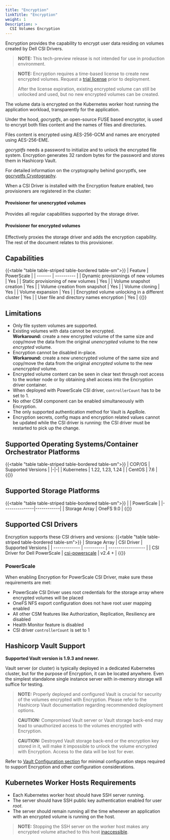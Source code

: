 ```yaml
---
title: "Encryption"
linkTitle: "Encryption"
weight: 1
Description: >
  CSI Volumes Encryption
---
```

Encryption provides the capability to encrypt user data residing on volumes created by Dell CSI Drivers.

> **NOTE:** This tech-preview release is not intended for use in production environment.

> **NOTE:** Encryption requires a time-based license to create new encrypted volumes. Request a [trial license](../../license) prior to deployment.
> 
> After the license expiration, existing encrypted volume can still be unlocked and used, but no new encrypted volumes can be created.

The volume data is encrypted on the Kubernetes worker host running the application workload, transparently for the application. 

Under the hood, *gocryptfs*, an open-source FUSE based encryptor, is used to encrypt both files content and the names of files and directories.

Files content is encrypted using AES-256-GCM and names are encrypted using AES-256-EME.

*gocryptfs* needs a password to initialize and to unlock the encrypted file system. 
Encryption generates 32 random bytes for the password and stores them in Hashicorp Vault.

For detailed information on the cryptography behind gocryptfs, see [gocryptfs Cryptography](https://nuetzlich.net/gocryptfs/forward_mode_crypto).

When a CSI Driver is installed with the Encryption feature enabled, two provisioners are registered in the cluster:

#### Provisioner for unencrypted volumes

Provides all regular capabilities supported by the storage driver.

#### Provisioner for encrypted volumes

Effectively proxies the storage driver and adds the encryption capability. The rest of the document relates to this provisioner.

## Capabilities

{{<table "table table-striped table-bordered table-sm">}}
| Feature | PowerScale |
| ------- | ---------- |
| Dynamic provisionings of new volumes | Yes |
| Static provisioning of new volumes | Yes |
| Volume snapshot creation | Yes |
| Volume creation from snapshot | Yes |
| Volume cloning | Yes |
| Volume expansion | Yes |
| Encrypted volume unlocking in a different cluster | Yes |
| User file and directory names encryption | Yes |
{{</table>}}

## Limitations

- Only file system volumes are supported.
- Existing volumes with data cannot be encrypted.<br/>
  **Workaround:** create a new encrypted volume of the same size and copy/move the data from the original *unencrypted* volume to the new *encrypted* volume.
- Encryption cannot be disabled in-place.<br/>
  **Workaround:** create a new unencrypted volume of the same size and copy/move the data from the original *encrypted* volume to the new *unencrypted* volume.
- Encrypted volume content can be seen in clear text through root access to the worker node or by obtaining shell access into the Encryption driver container.
- When deployed with PowerScale CSI driver, `controllerCount` has to be set to 1.
- No other CSM component can be enabled simultaneously with Encryption.
- The only supported authentication method for Vault is AppRole.
- Encryption secrets, config maps and encryption related values cannot be updated while the CSI driver is running: 
the CSI driver must be restarted to pick up the change.

## Supported Operating Systems/Container Orchestrator Platforms

{{<table "table table-striped table-bordered table-sm">}}
| COP/OS | Supported Versions |
|-|-|
| Kubernetes    | 1.22, 1.23, 1.24 |
| CentOS        |     7.6     |
{{</table>}}

## Supported Storage Platforms

{{<table "table table-striped table-bordered table-sm">}}
|               | PowerScale |
|---------------|------------|
| Storage Array | OneFS 9.0 |
{{</table>}}

## Supported CSI Drivers

Encryption supports these CSI drivers and versions:
{{<table "table table-striped table-bordered table-sm">}}
| Storage Array | CSI Driver | Supported Versions |
| ------------- | ---------- | ------------------ |
| CSI Driver for Dell PowerScale | [csi-powerscale](https://github.com/dell/csi-powerscale) | v2.4 + |
{{</table>}}

### PowerScale

When enabling Encryption for PowerScale CSI Driver, make sure these requirements are met:
- PowerScale CSI Driver uses root credentials for the storage array where encrypted volumes will be placed
- OneFS NFS export configuration does not have root user mapping enabled
- All other CSM features like Authorization, Replication, Resiliency are disabled
- Health Monitor feature is disabled
- CSI driver `controllerCount` is set to 1

## Hashicorp Vault Support

**Supported Vault version is 1.9.3 and newer.**

Vault server (or cluster) is typically deployed in a dedicated Kubernetes cluster, but for the purpose of Encryption, it can be located anywhere.
Even the simplest standalone single instance server with in-memory storage will suffice for testing.

> **NOTE:** Properly deployed and configured Vault is crucial for security of the volumes encrypted with Encryption. 
Please refer to the Hashicorp Vault documentation regarding recommended deployment options.

> **CAUTION:** Compromised Vault server or Vault storage back-end may lead to unauthorized access to the volumes encrypted with Encryption.

> **CAUTION:** Destroyed Vault storage back-end or the encryption key stored in it, will make it impossible to unlock the volume encrypted with Encryption. 
Access to the data will be lost for ever.

Refer to [Vault Configuration section](vault) for minimal configuration steps required to support Encryption and other configuration considerations.

## Kubernetes Worker Hosts Requirements

- Each Kubernetes worker host should have SSH server running.
- The server should have SSH public key authentication enabled for user *root*. 
- The server should remain running all the time whenever an application with an encrypted volume is running on the host.
> **NOTE:** Stopping the SSH server on the worker host makes any encrypted volume attached to this host [inaccessible](troubleshooting#ssh-stopped).
 

